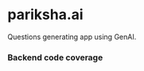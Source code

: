 # pariksha.ai
Questions generating app using GenAI.


### Backend code coverage
<!-- Pytest Coverage Comment:Begin -->
<!-- Pytest Coverage Comment:End -->
